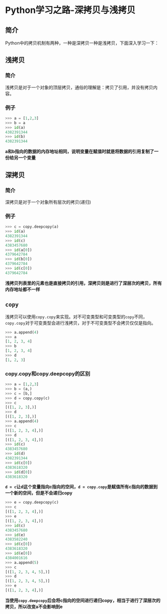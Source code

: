 # Python学习之路-深拷贝与浅拷贝


## 简介

Python中的拷贝机制有两种，一种是深拷贝一种是浅拷贝，下面深入学习一下：

## 浅拷贝

### 简介

浅拷贝是对于一个对象的顶层拷贝，通俗的理解是：拷贝了引用，并没有拷贝内容。

### 例子

```python
>>> a = [1,2,3]
>>> b = a
>>> id(a)
4382391344
>>> id(b)
4382391344

```

**a和b指向的数据的内存地址相同，说明变量在赋值时就是将数据的引用复制了一份给另一个变量**

## 深拷贝

### 简介

深拷贝是对于一个对象所有层次的拷贝(递归)

### 例子

```python
>>> c = copy.deepcopy(a)
>>> id(a)
4382391344
>>> id(c)
4383457680
>>> id(a[0])
4379642784
>>> id(b[0])
4379642784
>>> id(c[0])
4379642784
```

**浅拷贝列表里的元素也是直接拷贝的引用，深拷贝则是进行了深层次的拷贝，所有内存地址都不一样**

## `copy`

浅拷贝可以使用`copy.copy`来实现。对不可变类型和可变类型的`copy`不同，`copy.copy`对于可变类型会进行浅拷贝，对于不可变类型不会拷贝仅仅是指向。

```python
>>> a.append(4)
>>> a
[1, 2, 3, 4]
>>> b
[1, 2, 3, 4]
>>> d
[1, 2, 3]
```

### copy.copy和copy.deepcopy的区别

```python
>>> a = [1,2,3]
>>> b = (a,)
>>> c = [b,]
>>> d = copy.copy(c)
>>> c
[([1, 2, 3],)]
>>> d
[([1, 2, 3],)]
>>> a.append(4)
>>> c
[([1, 2, 3, 4],)]
>>> d
[([1, 2, 3, 4],)]
>>> id(c)
4383457680
>>> id(d)
4382391344
>>> id(c[0])
4383618320
>>> id(d[0])
4383618320
```

**`d = c`让d这个变量指向c指向的空间，`d = copy.copy`是赋值所有c指向的数据到一个新的空间，但是不会递归copy**

```python
>>> e = copy.deepcopy(c)
>>> c
[([1, 2, 3, 4],)]
>>> e
[([1, 2, 3, 4],)]
>>> id(c)
4383457680
>>> id(e)
4383582240
>>> id(c[0])
4383618320
>>> id(e[0])
4384001616
>>> a.append(5)
>>> c
[([1, 2, 3, 4, 5],)]
>>> d
[([1, 2, 3, 4, 5],)]
>>> e
[([1, 2, 3, 4],)]
```

**当使用`copy.deepcopy`后会将c指向的空间进行递归copy，相当于进行了深层次的拷贝，所以改变a不会影响到e**


